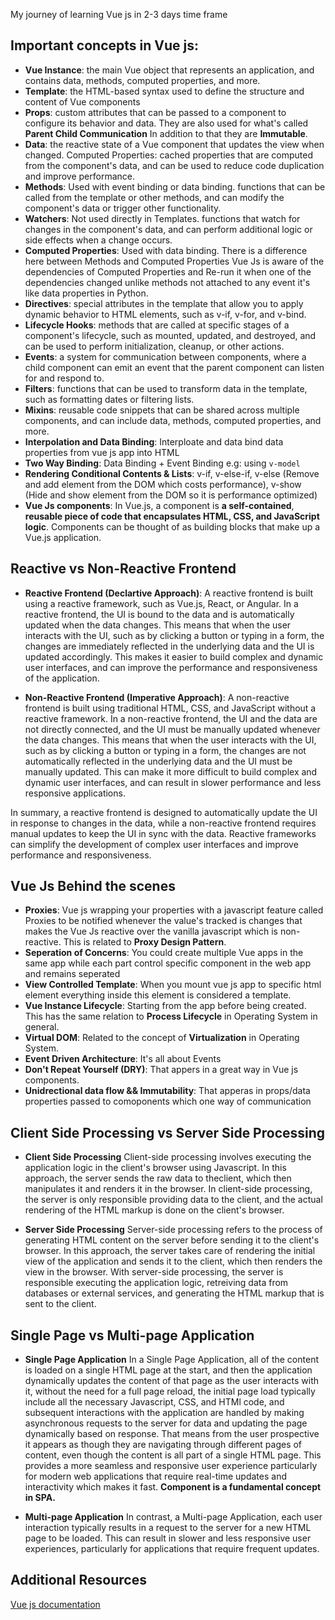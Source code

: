 My journey of learning Vue js in 2-3 days time frame

## Important concepts in Vue js:
- **Vue Instance**: the main Vue object that represents an application, and contains data, methods, computed properties, and more.
- **Template**: the HTML-based syntax used to define the structure and content of Vue components
- **Props**: custom attributes that can be passed to a component to configure its behavior and data. They are also used for what's called **Parent Child Communication** In addition to that they are **Immutable**.
- **Data**: the reactive state of a Vue component that updates the view when changed. Computed Properties: cached properties that are computed from the component's data, and can be used to reduce code duplication and improve performance.
- **Methods**: Used with event binding or data binding. functions that can be called from the template or other methods, and can modify the component's data or trigger other functionality.
- **Watchers**: Not used directly in Templates. functions that watch for changes in the component's data, and can perform additional logic or side effects when a change occurs.
- **Computed Properties**: Used with data binding. There is a difference here between Methods and Computed Properties Vue Js is aware of the dependencies of Computed Properties and Re-run it when one of the dependencies changed unlike methods not attached to any event it's like data properties in Python.
- **Directives**: special attributes in the template that allow you to apply dynamic behavior to HTML elements, such as v-if, v-for, and v-bind.
- **Lifecycle Hooks**: methods that are called at specific stages of a component's lifecycle, such as mounted, updated, and destroyed, and can be used to perform initialization, cleanup, or other actions.
- **Events**: a system for communication between components, where a child component can emit an event that the parent component can listen for and respond to.
- **Filters**: functions that can be used to transform data in the template, such as formatting dates or filtering lists.
- **Mixins**: reusable code snippets that can be shared across multiple components, and can include data, methods, computed properties, and more.
- **Interpolation and Data Binding**: Interploate and data bind data properties from vue js app into HTML 
- **Two Way Binding**: Data Binding + Event Binding e.g: using `v-model`
- **Rendering Conditional Contents & Lists**: v-if, v-else-if, v-else (Remove and add element from the DOM which costs performance), v-show (Hide and show element from the DOM so it is performance optimized)
- **Vue Js components**: In Vue.js, a component is **a self-contained**, **reusable piece of code that encapsulates HTML, CSS, and JavaScript logic**. Components can be thought of as building blocks that make up a Vue.js application.

## Reactive vs Non-Reactive Frontend
- **Reactive Frontend (Declartive Approach)**:
A reactive frontend is built using a reactive framework, such as Vue.js, React, or Angular. In a reactive frontend, the UI is bound to the data and is automatically updated when the data changes. This means that when the user interacts with the UI, such as by clicking a button or typing in a form, the changes are immediately reflected in the underlying data and the UI is updated accordingly. This makes it easier to build complex and dynamic user interfaces, and can improve the performance and responsiveness of the application.

- **Non-Reactive Frontend (Imperative Approach)**:
A non-reactive frontend is built using traditional HTML, CSS, and JavaScript without a reactive framework. In a non-reactive frontend, the UI and the data are not directly connected, and the UI must be manually updated whenever the data changes. This means that when the user interacts with the UI, such as by clicking a button or typing in a form, the changes are not automatically reflected in the underlying data and the UI must be manually updated. This can make it more difficult to build complex and dynamic user interfaces, and can result in slower performance and less responsive applications.

In summary, a reactive frontend is designed to automatically update the UI in response to changes in the data, while a non-reactive frontend requires manual updates to keep the UI in sync with the data. Reactive frameworks can simplify the development of complex user interfaces and improve performance and responsiveness.

## Vue Js Behind the scenes
- **Proxies**: Vue js wrapping your properties with a javascript feature called Proxies to be notified whenever the value's tracked is changes that makes the Vue Js reactive over the vanilla javascript which is non-reactive. This is related to **Proxy Design Pattern**.
- **Seperation of Concerns**: You could create multiple Vue apps in the same app while each part control specific component in the web app and remains seperated
- **View Controlled Template**: When you mount vue js app to specific html element everything inside this element is considered a template.
- **Vue Instance Lifecycle**: Starting from the app before being created. This has the same relation to **Process Lifecycle** in Operating System in general.
- **Virtual DOM**: Related to the concept of **Virtualization** in Operating System.
- **Event Driven Architecture**: It's all about Events
- **Don't Repeat Yourself (DRY)**: That appers in a great way in Vue js components.
- **Unidrectional data flow && Immutability**: That apperas in props/data properties passed to comoponents which one way of communication


## Client Side Processing vs Server Side Processing
- **Client Side Processing**
Client-side processing involves executing the application logic in the client's browser using Javascript. In this approach, the server sends the raw data to theclient, which then manipulates it and renders it in the browser. In client-side processing, the server is only responsible providing data to the client, and the actual rendering of the HTML markup is done on the client's browser.

- **Server Side Processing**
Server-side processing refers to the process of generating HTML content on the server before sending it to the client's browser. In this approach, the server takes care of rendering the initial view of the application and sends it to the client, which then renders the view in the browser. With server-side processing, the server is responsible executing the application logic, retreiving data from databases or external services, and generating the HTML markup that is sent to the client.

## Single Page vs Multi-page Application
- **Single Page Application**
In a Single Page Application, all of the content is loaded on a single HTML page at the start, and then the application dynamically updates the content of that page as the user interacts with it, without the need for a full page reload, the initial page load typically include all the necessary Javascript, CSS, and HTMl code, and subsequent interactions with the application are handled by making asynchronous requests to the server for data and updating the page dynamically based on response. That means from the user prospective it appears as though they are navigating through different pages of content, even though the content is all part of a single HTML page. This provides a more seamless and responsive user experience particularly for modern web applications that require real-time updates and interactivity which makes it fast. **Component is a fundamental concept in SPA.**

- **Multi-page Application**
In contrast, a Multi-page Application, each user interaction typically results in a request to the server for a new HTML page to be loaded. This can result in slower and less responsive user experiences, particularly for applications that require frequent updates.

## Additional Resources
[Vue js documentation](https://vuejs.org/guide/introduction.html)
